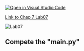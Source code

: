[![Open in Visual Studio Code](https://classroom.github.com/assets/open-in-vscode-c66648af7eb3fe8bc4f294546bfd86ef473780cde1dea487d3c4ff354943c9ae.svg)](https://classroom.github.com/online_ide?assignment_repo_id=8699850&assignment_repo_type=AssignmentRepo)

[Link to Chap 7 Lab07](https://docs.google.com/presentation/d/16Lg15We_18LVyquswkjr61CDRxR3O9uaTISKX7v8thc/edit#slide=id.g114ede88c96_0_264)

![Lab07](https://nimbus-screenshots.s3.amazonaws.com/s/0448837406abb83816aba7a6ba199c30.png)

## Compete the "main.py"


